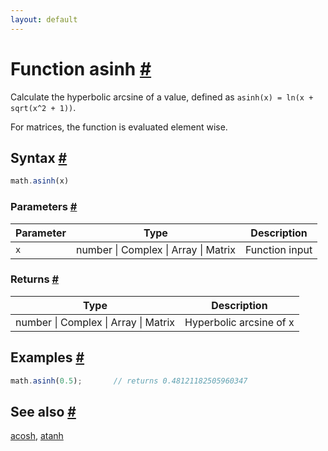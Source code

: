 ```yaml
---
layout: default
---
```


<!-- Note: This file is automatically generated from source code comments. Changes made in this file will be overridden. -->

<h1 id="function-asinh">Function asinh <a href="#function-asinh" title="Permalink">#</a></h1>

Calculate the hyperbolic arcsine of a value,
defined as `asinh(x) = ln(x + sqrt(x^2 + 1))`.

For matrices, the function is evaluated element wise.


<h2 id="syntax">Syntax <a href="#syntax" title="Permalink">#</a></h2>

```js
math.asinh(x)
```

<h3 id="parameters">Parameters <a href="#parameters" title="Permalink">#</a></h3>

Parameter | Type | Description
--------- | ---- | -----------
`x` | number &#124; Complex &#124; Array &#124; Matrix | Function input

<h3 id="returns">Returns <a href="#returns" title="Permalink">#</a></h3>

Type | Description
---- | -----------
number &#124; Complex &#124; Array &#124; Matrix | Hyperbolic arcsine of x


<h2 id="examples">Examples <a href="#examples" title="Permalink">#</a></h2>

```js
math.asinh(0.5);       // returns 0.48121182505960347
```


<h2 id="see-also">See also <a href="#see-also" title="Permalink">#</a></h2>

[acosh](acosh.html),
[atanh](atanh.html)
